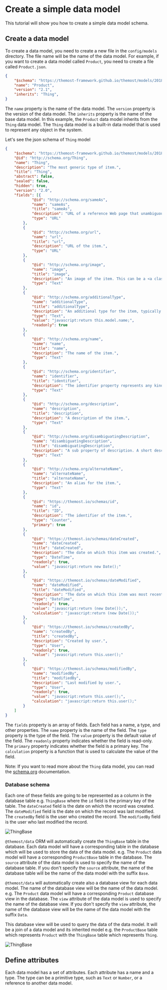 # Create a simple data model

This tutorial will show you how to create a simple data model schema.

## Create a data model

To create a data model, you need to create a new file in the `config/models` directory. The file name will be the name of the data model. For example, if you want to create a data model called `Product`, you need to create a file called `Product.json`.

```json
{
    "$schema": "https://themost-framework.github.io/themost/models/2018/2/schema.json",
    "name": "Product",
    "version": "2.1",
    "inherits": "Thing",
}
```

The `name` property is the name of the data model. The `version` property is the version of the data model. The `inherits` property is the name of the base data model. In this example, the `Product` data model inherits from the `Thing` data model. The `Thing` data model is a built-in data model that is used to represent any object in the system.

Let's see the json schema of `Thing` model

```json
{
    "$schema": "https://themost-framework.github.io/themost/models/2018/2/schema.json",
    "@id": "http://schema.org/Thing",
    "name": "Thing",
    "description": "The most generic type of item.",
    "title": "Thing",
    "abstract": false,
    "sealed": false,
    "hidden": true,
    "version": "2.0",
    "fields": [{
            "@id": "http://schema.org/sameAs",
            "name": "sameAs",
            "title": "sameAs",
            "description": "URL of a reference Web page that unambiguously indicates the item's identity. E.g. the URL of the item's Wikipedia page, Wikidata entry, or official website.",
            "type": "URL"
        },
        {
            "@id": "http://schema.org/url",
            "name": "url",
            "title": "url",
            "description": "URL of the item.",
            "type": "URL"
        },
        {
            "@id": "http://schema.org/image",
            "name": "image",
            "title": "image",
            "description": "An image of the item. This can be a <a class=\"localLink\" href=\"http://schema.org/URL\">URL</a> or a fully described <a class=\"localLink\" href=\"http://schema.org/ImageObject\">ImageObject</a>.",
            "type": "Text"
        },
        {
            "@id": "http://schema.org/additionalType",
            "name": "additionalType",
            "title": "additionalType",
            "description": "An additional type for the item, typically used for adding more specific types from external vocabularies in microdata syntax. This is a relationship between something and a class that the thing is in. In RDFa syntax, it is better to use the native RDFa syntax - the 'typeof' attribute - for multiple types. Schema.org tools may have only weaker understanding of extra types, in particular those defined externally.",
            "type": "Text",
            "value": "javascript:return this.model.name;",
            "readonly": true
        },
        {
            "@id": "http://schema.org/name",
            "name": "name",
            "title": "name",
            "description": "The name of the item.",
            "type": "Text"
        },
        {
            "@id": "http://schema.org/identifier",
            "name": "identifier",
            "title": "identifier",
            "description": "The identifier property represents any kind of identifier for any kind of <a class=\"localLink\" href=\"http://schema.org/Thing\">Thing</a>, such as ISBNs, GTIN codes, UUIDs etc. Schema.org provides dedicated properties for representing many of these, either as textual strings or as URL (URI) links. See <a href=\"/docs/datamodel.html#identifierBg\">background notes</a> for more details.",
            "type": "Text"
        },
        {
            "@id": "http://schema.org/description",
            "name": "description",
            "title": "description",
            "description": "A description of the item.",
            "type": "Text"
        },
        {
            "@id": "http://schema.org/disambiguatingDescription",
            "name": "disambiguatingDescription",
            "title": "disambiguatingDescription",
            "description": "A sub property of description. A short description of the item used to disambiguate from other, similar items. Information from other properties (in particular, name) may be necessary for the description to be useful for disambiguation.",
            "type": "Text"
        },
        {
            "@id": "http://schema.org/alternateName",
            "name": "alternateName",
            "title": "alternateName",
            "description": "An alias for the item.",
            "type": "Text"
        },
        {
            "@id": "https://themost.io/schemas/id",
            "name": "id",
            "title": "ID",
            "description": "The identifier of the item.",
            "type": "Counter",
            "primary": true
        },
        {
            "@id": "https://themost.io/schemas/dateCreated",
            "name": "dateCreated",
            "title": "dateCreated",
            "description": "The date on which this item was created.",
            "type": "DateTime",
            "readonly": true,
            "value": "javascript:return new Date();"
        },
        {
            "@id": "https://themost.io/schemas/dateModified",
            "name": "dateModified",
            "title": "dateModified",
            "description": "The date on which this item was most recently modified.",
            "type": "DateTime",
            "readonly": true,
            "value": "javascript:return (new Date());",
            "calculation": "javascript:return (new Date());"
        },
        {
            "@id": "https://themost.io/schemas/createdBy",
            "name": "createdBy",
            "title": "createdBy",
            "description": "Created by user.",
            "type": "User",
            "readonly": true,
            "value": "javascript:return this.user();"
        },
        {
            "@id": "https://themost.io/schemas/modifiedBy",
            "name": "modifiedBy",
            "title": "modifiedBy",
            "description": "Last modified by user.",
            "type": "User",
            "readonly": true,
            "value": "javascript:return this.user();",
            "calculation": "javascript:return this.user();"
        }
    ]
}
```

The `fields` property is an array of fields. Each field has a name, a type, and other properties. The `name` property is the name of the field. The `type` property is the type of the field. The `value` property is the default value of the field. The `readonly` property indicates whether the field is read-only. The `primary` property indicates whether the field is a primary key. The `calculation` property is a function that is used to calculate the value of the field.

Note: If you want to read more about the `Thing` data model, you can read the [schema.org](https://schema.org/Thing) documentation.

### Database schema

Each one of these fields are going to be represented as a column in the database table  e.g. `ThingBase` where the `id` field is the primary key of the table. The `dateCreated` field is the date on which the record was created. The `dateModified` field is the date on which the record was last modified. The `createdBy` field is the user who created the record. The `modifiedBy` field is the user who last modified the record.

![ThingBase](./images/ThingBaseSchema.png)

`@themost/data` ORM will automatically create the `ThingBase` table in the database. Each data model will have a corresponding table in the database which will be used to store the data of the data model. e.g. The `Product` data model will have a corresponding `ProductBase` table in the database. The `source` attribute of the data model is used to specify the name of the database table. If you don't specify the `source` attribute, the name of the database table will be the name of the data model with the suffix `Base`.

`@themost/data`  will automatically create also a database view for each data model. The name of the database view will be the name of the data model. e.g. The `Product` data model will have a corresponding `Product` database view in the database. The `view` attribute of the data model is used to specify the name of the database view. If you don't specify the `view` attribute, the name of the database view will be the name of the data model with the suffix `Data`.

This database view will be used to query the data of the data model. It will be a join of a data model and its inherited model e.g.  the `ProductBase` table which represents `Product` with the `ThingBase` table which represents `Thing`.

![ThingBase](./images/ProductDataView.png)


## Define attributes

Each data model has a set of attributes. Each attribute has a name and a type. The type can be a primitive type, such as `Text` or `Number`, or a reference to another data model.

